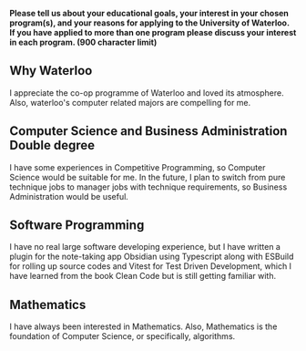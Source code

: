 **Please tell us about your educational goals, your interest in your chosen program(s), and your reasons for applying to the University of Waterloo. If you have applied to more than one program please discuss your interest in each program.  (900 character limit)**

## Why Waterloo

I appreciate the co-op programme of Waterloo and loved its atmosphere. Also, waterloo's computer related majors are compelling for me.

## Computer Science and Business Administration Double degree

I have some experiences in Competitive Programming, so Computer Science would be suitable for me. In the future, I plan to switch from pure technique jobs to manager jobs with technique requirements, so Business Administration would be useful.

## Software Programming

I have no real large software developing experience, but I have written a plugin for the note-taking app Obsidian using Typescript along with ESBuild for rolling up source codes and Vitest for Test Driven Development, which I have learned from the book Clean Code but is still getting familiar with.

## Mathematics

I have always been interested in Mathematics. Also, Mathematics is the foundation of Computer Science, or specifically, algorithms.